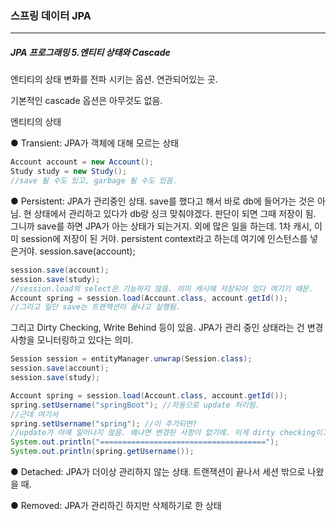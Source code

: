<h3>스프링 데이터 JPA</h3>
<hr/>
<h5>JPA 프로그래밍 5.엔티티 상태와 Cascade</h5>

엔티티의 상태 변화를 전파 시키는 옵션. 연관되어있는 곳.

기본적인 cascade 옵션은 아무것도 없음. 

엔티티의 상태

● Transient: JPA가 객체에 대해 모르는 상태 

```java
Account account = new Account();
Study study = new Study();
//save 될 수도 있고, garbage 될 수도 있음.
```

● Persistent: JPA가 관리중인 상태. save를 했다고 해서 바로 db에 들어가는 것은 아님. 현 상태에서 관리하고 있다가 db랑 싱크 맞춰야겠다. 판단이 되면 그때 저장이 됨. 그니까 save를 하면 JPA가 아는 상태가 되는거지. 외에 많은 일을 하는데. 1차 캐시, 이미 session에 저장이 된 거야. persistent context라고 하는데 여기에 인스턴스를 넣은거야. session.save(account); 

```java
session.save(account);
session.save(study);
//session.load의 select은 기능하지 않음. 이미 캐시에 저장되어 있다 여기기 때문.
Account spring = session.load(Account.class, account.getId());
//그리고 일단 save는 트랜잭션이 끝나고 실행됨.
```

그리고 Dirty Checking, Write Behind 등이 있음. JPA가 관리 중인 상태라는 건 변경사항을 모니터링하고 있다는 의미.

```java
Session session = entityManager.unwrap(Session.class);
session.save(account);
session.save(study);

Account spring = session.load(Account.class, account.getId());
spring.setUsername("springBoot"); //자동으로 update 처리됨. 
//근데 여기서 
spring.setUsername("spring"); //이 추가되면?
//update가 아예 일어나지 않음. 왜냐면 변경된 사항이 없기에. 이게 dirty checking이고 write behind임.
System.out.println("=====================================");
System.out.println(spring.getUsername());
```

● Detached: JPA가 더이상 관리하지 않는 상태. 트랜잭션이 끝나서 세션 밖으로 나왔을 때.

● Removed: JPA가 관리하긴 하지만 삭제하기로 한 상태